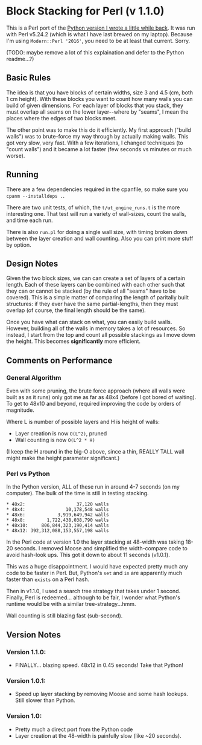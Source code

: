 # Block Stacking for Perl (v 1.1.0)

This is a Perl port of the [Python version I wrote a little while back](https://github.com/SleepyJay/PlaycodePython/tree/master/BlockStacking). It was run with Perl v5.24.2 (which is what I have last brewed on my laptop). Because I'm using `Modern::Perl '2016'`, you need to be at least that current. Sorry. 

(TODO: maybe remove a lot of this explaination and defer to the Python readme...?)

## Basic Rules

The idea is that you have blocks of certain widths, size 3 and 4.5 (cm, both 1 cm height). With these blocks you want to count how many walls you can build of given dimensions. For each layer of blocks that you stack, they must overlap all seams on the lower layer--where by "seams", I mean the places where the edges of two blocks meet.

The other point was to make this do it efficiently. My first approach ("build walls") was to brute-force my way through by actually making walls. This got very slow, very fast. With a few iterations, I changed techniques (to "count walls") and it became a lot faster (few seconds vs minutes or much worse).
 
## Running
There are a few dependencies required in the cpanfile, so make sure you `cpanm --installdeps .`. 

There are two unit tests, of which, the `t/ut_engine_runs.t` is the more interesting one. That test will run a variety of wall-sizes, count the walls, and time each run.

There is also `run.pl` for doing a single wall size, with timing broken down between the layer creation and wall counting. Also you can print more stuff by option.

## Design Notes
Given the two block sizes, we can can create a set of layers of a certain length. Each of these layers can be combined with each other such that they can or cannot be stacked (by the rule of all "seams" have to be covered). This is a simple matter of comparing the length of paritally built structures: if they ever have the same partial-lengths, then they must overlap (of course, the final length should be the same).

Once you have what can stack on what, you can easily build walls. However, building all of the walls in memory takes a lot of resources. So instead, I start from the top and count all possible stackings as I move down the height. This becomes **significantly** more efficient.

## Comments on Performance

### General Algorithm
Even with some pruning, the brute force approach (where all walls were built as as it runs) only got me as far as 48x4 (before I got bored of waiting). To get to 48x10 and beyond, required improving the code by orders of magnitude. 

Where L is number of possible layers and H is height of walls:

* Layer creation is now ```O(L^2)```, pruned
* Wall counting is now ```O(L^2 * H)```

(I keep the H around in the big-O above, since a thin, REALLY TALL wall might make the height parameter significant.)

### Perl vs Python
In the Python version, ALL of these run in around 4-7 seconds (on my computer). The bulk of the time is still in testing stacking.

```
* 48x2:                   37,120 walls
* 48x4:               10,178,548 walls
* 48x6:            3,919,649,942 walls
* 48x8:        1,722,438,038,790 walls
* 48x10:     806,844,323,190,414 walls
* 48x12: 392,312,088,153,557,198 walls
```

In the Perl code at version 1.0 the layer stacking at 48-width was taking 18-20 seconds. I removed Moose and simplified the width-compare code to avoid hash-look ups. This got it down to about 11 seconds (v1.0.1). 

This was a huge disappointment. I would have expected pretty much any code to be faster in Perl. But, Python's `set` and `in` are apparently much faster than `exists` on a Perl hash. 

Then in v1.1.0, I used a search tree strategy that takes under 1 second. Finally, Perl is redeemed... although to be fair, I wonder what Python's runtime would be with a similar tree-strategy...hmm.
 
Wall counting is still blazing fast (sub-second). 

  
## Version Notes

### Version 1.1.0:
* FINALLY... blazing speed. 48x12 in 0.45 seconds! Take that Python!

### Version 1.0.1:
* Speed up layer stacking by removing Moose and some hash lookups. Still slower than Python.

### Version 1.0:
* Pretty much a direct port from the Python code
* Layer creation at the 48-width is painfully slow (like ~20 seconds).
